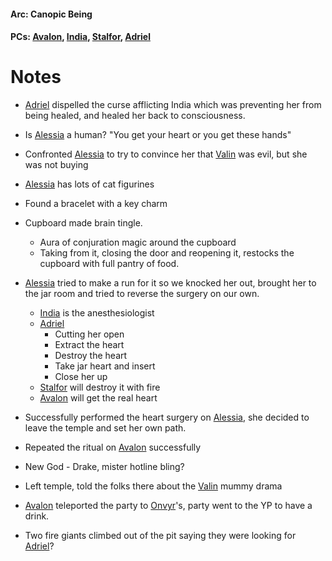#### Arc: Canopic Being
#### PCs: [Avalon](PCs/Current/Avalon.md), [India](PCs/Current/India.md), [Stalfor](PCs/Current/Stalfor.md), [Adriel](PCs/Past/Adriel.md)

# Notes
- [Adriel](PCs/Past/Adriel.md) dispelled the curse afflicting India which was preventing her from being healed, and healed her back to consciousness.
- Is [Alessia](NPCs/Living/Alessia.md) a human? "You get your heart or you get these hands"

- Confronted [Alessia](NPCs/Living/Alessia.md) to try to convince her that [Valin](NPCs/Deceased/Valin.md) was evil, but she was not buying
- [Alessia](NPCs/Living/Alessia.md) has lots of cat figurines
- Found a bracelet with a key charm
- Cupboard made brain tingle.
	- Aura of conjuration magic around the cupboard
	- Taking from it, closing the door and reopening it, restocks the cupboard with full pantry of food. 

- [Alessia](NPCs/Living/Alessia.md) tried to make a run for it so we knocked her out, brought her to the jar room and tried to reverse the surgery on our own.
	- [India](PCs/Current/India.md) is the anesthesiologist
	- [Adriel](PCs/Past/Adriel.md) 
		- Cutting her open
		- Extract the heart
		- Destroy the heart
		- Take jar heart and insert
		- Close her up
	- [Stalfor](PCs/Current/Stalfor.md) will destroy it with fire
	- [Avalon](PCs/Current/Avalon.md) will get the real heart

- Successfully performed the heart surgery on [Alessia](NPCs/Living/Alessia.md), she decided to leave the temple and set her own path.
- Repeated the ritual on [Avalon](PCs/Current/Avalon.md) successfully

- New God - Drake, mister hotline bling?

- Left temple, told the folks there about the [Valin](NPCs/Deceased/Valin.md) mummy drama

- [Avalon](PCs/Current/Avalon.md) teleported the party to [Onvyr](NPCs/Living/Onvyr.md)'s, party went to the YP to have a drink.

- Two fire giants climbed out of the pit saying they were looking for [Adriel](PCs/Past/Adriel.md)?

